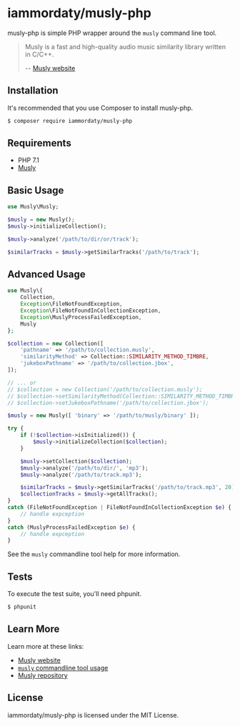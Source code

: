 # iammordaty/musly-php

musly-php is simple PHP wrapper around the `musly` command line tool.

> Musly is a fast and high-quality audio music similarity library written in C/C++.
>
> -- [Musly website](http://musly.org)

## Installation

It's recommended that you use Composer to install musly-php.

```bash
$ composer require iammordaty/musly-php
```

## Requirements

* PHP 7.1
* [Musly](https://github.com/dominikschnitzer/musly)

## Basic Usage

```php
use Musly\Musly;

$musly = new Musly();
$musly->initializeCollection();

$musly->analyze('/path/to/dir/or/track');

$similarTracks = $musly->getSimilarTracks('/path/to/track');
```

## Advanced Usage

```php
use Musly\{
    Collection,
    Exception\FileNotFoundException,
    Exception\FileNotFoundInCollectionException,
    Exception\MuslyProcessFailedException,
    Musly
};

$collection = new Collection([
    'pathname' => '/path/to/collection.musly',
    'similarityMethod' => Collection::SIMILARITY_METHOD_TIMBRE,
    'jukeboxPathname' => '/path/to/collection.jbox',
]);

// ... or
// $collection = new Collection('/path/to/collection.musly');
// $collection->setSimilarityMethod(Collection::SIMILARITY_METHOD_TIMBRE);
// $collection->setJukeboxPathname('/path/to/collection.jbox');

$musly = new Musly([ 'binary' => '/path/to/musly/binary' ]);

try {
    if (!$collection->isInitialized()) {
        $musly->initializeCollection($collection);
    }

    $musly->setCollection($collection);
    $musly->analyze('/path/to/dir/', 'mp3');
    $musly->analyze('/path/to/track.mp3');

    $similarTracks = $musly->getSimilarTracks('/path/to/track.mp3', 20);
    $collectionTracks = $musly->getAllTracks();
}
catch (FileNotFoundException | FileNotFoundInCollectionException $e) {
    // handle expception
}
catch (MuslyProcessFailedException $e) {
    // handle expception
}
```

See the `musly` commandline tool help for more information.

## Tests

To execute the test suite, you'll need phpunit.

```bash
$ phpunit
```

## Learn More

Learn more at these links:

- [Musly website](http://www.musly.org/)
- [`musly` commandline tool usage](http://www.musly.org/about.html)
- [Musly repository](https://github.com/dominikschnitzer/musly)

## License

iammordaty/musly-php is licensed under the MIT License.
